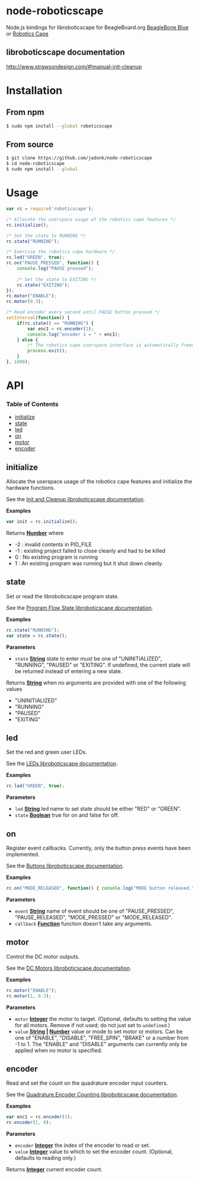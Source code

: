 # node-roboticscape
Node.js bindings for libroboticscape for BeagleBoard.org [BeagleBone Blue](https://beagleboard.org/blue) or [Robotics Cape](https://beagleboard.org/RoboticsCape)

## libroboticscape documentation
http://www.strawsondesign.com/#!manual-init-cleanup

# Installation

## From npm

```sh
$ sudo npm install --global roboticscape
```

## From source

```sh
$ git clone https://github.com/jadonk/node-roboticscape
$ cd node-roboticscape
$ sudo npm install --global
```

# Usage

```js
var rc = require('roboticscape');

/* Allocate the userspace usage of the robotics cape features */
rc.initialize();

/* Set the state to RUNNING */
rc.state("RUNNING");

/* Exercise the robotics cape hardware */
rc.led("GREEN", true);
rc.on("PAUSE_PRESSED", function() { 
    console.log("PAUSE pressed");
    
    /* Set the state to EXITING */
    rc.state("EXITING");
});
rc.motor("ENABLE");
rc.motor(0.3);

/* Read encoder every second until PAUSE button pressed */
setInterval(function() {
    if(rc.state() == "RUNNING") {
        var enc1 = rc.encoder(1);
        console.log("encoder 1 = " + enc1);
    } else {
        /* The robotics cape userspace interface is automatically freed on exit */
        process.exit();
    }
}, 1000);
```

# API

### Table of Contents

-   [initialize](#initialize)
-   [state](#state)
-   [led](#led)
-   [on](#on)
-   [motor](#motor)
-   [encoder](#encoder)

## initialize

Allocate the userspace usage of the robotics cape features and initialize the hardware functions.

See the [Init and Cleanup libroboticscape documentation](http://www.strawsondesign.com/#!manual-init-cleanup).

**Examples**

```javascript
var init = rc.initialize();
```

Returns **[Number](https://developer.mozilla.org/en-US/docs/Web/JavaScript/Reference/Global_Objects/Number)** where
* -2 : invalid contents in PID_FILE
* -1 : existing project failed to close cleanly and had to be killed
* 0 : No existing program is running
* 1 : An existing program was running but it shut down cleanly.

## state

Set or read the libroboticscape program state.

See the [Program Flow State libroboticscape documentation](http://www.strawsondesign.com/#!manual-flow-state).

**Examples**

```javascript
rc.state("RUNNING");
var state = rc.state();
```

**Parameters**

-  `state` **[String](https://developer.mozilla.org/en-US/docs/Web/JavaScript/Reference/Global_Objects/String)** state to enter must be one of
   "UNINITIALIZED", "RUNNING", "PAUSED" or "EXITING". If undefined, the current state will be returned instead of entering a new state.

Returns **[String](https://developer.mozilla.org/en-US/docs/Web/JavaScript/Reference/Global_Objects/String)** when no arguments are provided with one of the following values
* "UNINITIALIZED"
* "RUNNING"
* "PAUSED"
* "EXITING"

## led

Set the red and green user LEDs.

See the [LEDs libroboticscape documentation](http://www.strawsondesign.com/#!manual-leds).

**Examples**

```javascript
rc.led("GREEN", true);
```

**Parameters**

-  `led` **[String](https://developer.mozilla.org/en-US/docs/Web/JavaScript/Reference/Global_Objects/String)** led name to set state should be either
   "RED" or "GREEN".
-  `state` **[Boolean](https://developer.mozilla.org/en-US/docs/Web/JavaScript/Reference/Global_Objects/Boolean)** true for on and false for off.

## on

Register event callbacks. Currently, only the button press events have been implemented.

See the [Buttons libroboticscape documentation](http://www.strawsondesign.com/#!manual-buttons).

**Examples**

```javascript
rc.on("MODE_RELEASED", function() { console.log("MODE button released."); });
```

**Parameters**

-  `event` **[String](https://developer.mozilla.org/en-US/docs/Web/JavaScript/Reference/Global_Objects/String)** name 
   of event should be one of "PAUSE\_PRESSED", "PAUSE\_RELEASED", "MODE\_PRESSED" or "MODE\_RELEASED".
-  `callback` **[Function](https://developer.mozilla.org/en-US/docs/Web/JavaScript/Reference/Global_Objects/Function)** function
   doesn\'t take any arguments.

## motor

Control the DC motor outputs.

See the [DC Motors libroboticscape documentation](http://www.strawsondesign.com/#!manual-dc-motors).

**Examples**

```javascript
rc.motor("ENABLE");
rc.motor(1, 0.3);
```

**Parameters**

-  `motor` **[Integer](https://developer.mozilla.org/en-US/docs/Web/JavaScript/Reference/Global_Objects/Integer)** the 
   motor to target.  (Optional, defaults to setting the value for all motors. Remove if not used; do not just set 
   to `undefined`.)
-  `value` **[String](https://developer.mozilla.org/en-US/docs/Web/JavaScript/Reference/Global_Objects/String) | [Number](https://developer.mozilla.org/en-US/docs/Web/JavaScript/Reference/Global_Objects/Number)** value
   or mode to set motor or motors. Can be one of "ENABLE", "DISABLE", "FREE_SPIN", "BRAKE" or a number from
   -1 to 1. The "ENABLE" and "DISABLE" arguments can currently only be applied when no motor is specified.

## encoder

Read and set the count on the quadrature encoder input counters.

See the [Quadrature Encoder Counting libroboticscape documentation](http://www.strawsondesign.com/#!manual-encoders).

**Examples**

```javascript
var enc1 = rc.encoder(1);
rc.encoder(1, 0);
```

**Parameters**

-  `encoder` **[Integer](https://developer.mozilla.org/en-US/docs/Web/JavaScript/Reference/Global_Objects/Integer)** the 
   index of the encoder to read or set.
-  `value` **[Integer](https://developer.mozilla.org/en-US/docs/Web/JavaScript/Reference/Global_Objects/Integer)** value
   to which to set the encoder count.  (Optional, defaults to reading only.)

Returns **[Integer](https://developer.mozilla.org/en-US/docs/Web/JavaScript/Reference/Global_Objects/Integer)** current
   encoder count.
